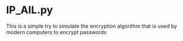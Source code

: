 # IP_AIL.py

This is a simple try to simulate the encryption algorithm that is used by modern computers to encrypt passwords 
